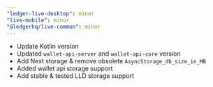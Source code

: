 ```yaml
---
"ledger-live-desktop": minor
"live-mobile": minor
"@ledgerhq/live-common": minor
---
```


- Update Kotlin version
- Updated `wallet-api-server` and `wallet-api-core` version
- Add Next storage & remove obsolete `AsyncStorage_db_size_in_MB`
- Added wallet api storage support
- Add stable & tested LLD storage support

